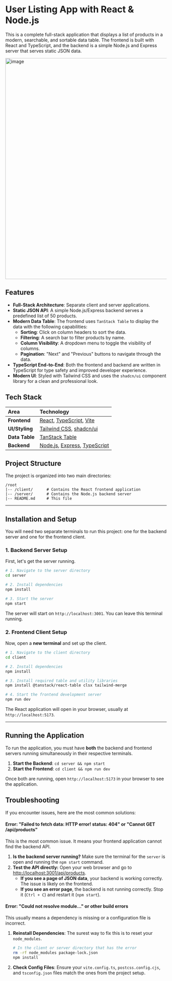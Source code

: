# User Listing App with React & Node.js

This is a complete full-stack application that displays a list of products in a modern, searchable, and sortable data table. The frontend is built with React and TypeScript, and the backend is a simple Node.js and Express server that serves static JSON data.

<img width="1362" height="690" alt="image" src="https://github.com/user-attachments/assets/9b5e2097-6185-4621-b964-68f5d25ed176" />


## Features

-   **Full-Stack Architecture**: Separate client and server applications.
-   **Static JSON API**: A simple Node.js/Express backend serves a predefined list of 50 products.
-   **Modern Data Table**: The frontend uses `TanStack Table` to display the data with the following capabilities:
    -   **Sorting**: Click on column headers to sort the data.
    -   **Filtering**: A search bar to filter products by name.
    -   **Column Visibility**: A dropdown menu to toggle the visibility of columns.
    -   **Pagination**: "Next" and "Previous" buttons to navigate through the data.
-   **TypeScript End-to-End**: Both the frontend and backend are written in TypeScript for type safety and improved developer experience.
-   **Modern UI**: Styled with Tailwind CSS and uses the `shadcn/ui` component library for a clean and professional look.

## Tech Stack

| Area      | Technology                                                                                             |
| :-------- | :----------------------------------------------------------------------------------------------------- |
| **Frontend** | [React](https://react.dev/), [TypeScript](https://www.typescriptlang.org/), [Vite](https://vitejs.dev/) |
| **UI/Styling**| [Tailwind CSS](https://tailwindcss.com/), [shadcn/ui](https://ui.shadcn.com/)                          |
| **Data Table**| [TanStack Table](https://tanstack.com/table/v8)                                                        |
| **Backend** | [Node.js](https://nodejs.org/), [Express](https://expressjs.com/), [TypeScript](https://www.typescriptlang.org/) |

## Project Structure

The project is organized into two main directories:

```
/root
|-- /client/      # Contains the React frontend application
|-- /server/      # Contains the Node.js backend server
|-- README.md     # This file
```

---

## Installation and Setup

You will need two separate terminals to run this project: one for the backend server and one for the frontend client.

### 1. Backend Server Setup

First, let's get the server running.

```bash
# 1. Navigate to the server directory
cd server

# 2. Install dependencies
npm install

# 3. Start the server
npm start
```

The server will start on `http://localhost:3001`. You can leave this terminal running.

### 2. Frontend Client Setup

Now, open a **new terminal** and set up the client.

```bash
# 1. Navigate to the client directory
cd client

# 2. Install dependencies
npm install

# 3. Install required table and utility libraries
npm install @tanstack/react-table clsx tailwind-merge

# 4. Start the frontend development server
npm run dev
```

The React application will open in your browser, usually at `http://localhost:5173`.

---

## Running the Application

To run the application, you must have **both** the backend and frontend servers running simultaneously in their respective terminals.

1.  **Start the Backend**: `cd server && npm start`
2.  **Start the Frontend**: `cd client && npm run dev`

Once both are running, open `http://localhost:5173` in your browser to see the application.

## Troubleshooting

If you encounter issues, here are the most common solutions:

#### **Error: "Failed to fetch data: HTTP error! status: 404"** or **"Cannot GET /api/products"**

This is the most common issue. It means your frontend application cannot find the backend API.

1.  **Is the backend server running?** Make sure the terminal for the `server` is open and running the `npm start` command.
2.  **Test the API directly:** Open your web browser and go to [http://localhost:3001/api/products](http://localhost:3001/api/products).
    -   **If you see a page of JSON data**, your backend is working correctly. The issue is likely on the frontend.
    -   **If you see an error page**, the backend is not running correctly. Stop it (`Ctrl + C`) and restart it (`npm start`).

#### **Error: "Could not resolve module..." or other build errors**

This usually means a dependency is missing or a configuration file is incorrect.

1.  **Reinstall Dependencies**: The surest way to fix this is to reset your `node_modules`.
    ```bash
    # In the client or server directory that has the error
    rm -rf node_modules package-lock.json
    npm install
    ```
2.  **Check Config Files**: Ensure your `vite.config.ts`, `postcss.config.cjs`, and `tsconfig.json` files match the ones from the project setup.
